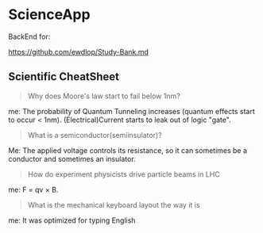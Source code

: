 # ScienceApp

BackEnd for:

<https://github.com/ewdlop/Study-Bank.md>

## Scientific CheatSheet

> Why does Moore's law start to fail below 1nm?

  me: The probability of Quantum Tunneling increases (quantum effects start to occur < 1nm). (Electrical)Current starts to leak out of logic "gate".

> What is a semiconductor(semiinsulator)?

 Me: The applied voltage controls its resistance, so it can sometimes be a conductor and sometimes an insulator.

> How do experiment physicists drive particle beams in LHC

  me: F = qv × B.

> What is the mechanical keyboard layout the way it is

  me: It was optimized for typing English
